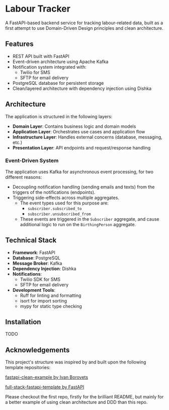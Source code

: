 # Labour Tracker

A FastAPI-based backend service for tracking labour-related data, built as a first attempt to use Domain-Driven Design principles and clean architecture.

## Features

- REST API built with FastAPI
- Event-driven architecture using Apache Kafka
- Notification system integrated with:
  - Twilio for SMS
  - SFTP for email delivery
- PostgreSQL database for persistent storage
- Clean/layered architecture with dependency injection using Dishka

## Architecture

The application is structured in the following layers:

- **Domain Layer**: Contains business logic and domain models
- **Application Layer**: Orchestrates use cases and application flow
- **Infrastructure Layer**: Handles external concerns (database, messaging, etc.)
- **Presentation Layer**: API endpoints and request/response handling

### Event-Driven System

The application uses Kafka for asynchronous event processing, for two different reasons:
- Decoupling notification handling (sending emails and texts) from the triggers of the notifications (endpoints).
- Triggering side-effects across multiple aggregates.
  - The event types used for this purpose are:
    - `subscriber.subscribed_to`
    - `subscriber.unsubscribed_from`
  - These events are triggered in the `Subscriber` aggregate, and cause additional logic to run on the `BirthingPerson` aggregate.

## Technical Stack

- **Framework**: FastAPI
- **Database**: PostgreSQL
- **Message Broker**: Kafka
- **Dependency Injection**: Dishka
- **Notifications**:
  - Twilio SDK for SMS
  - SFTP for email delivery
- **Development Tools**:
  - Ruff for linting and formatting
  - isort for import sorting
  - mypy for static type checking
 
## Installation

TODO

## Acknowledgements

This project's structure was inspired by and built upon the following template repositories:

[fastapi-clean-example by Ivan Borovets](https://github.com/ivan-borovets/fastapi-clean-example)

[full-stack-fastapi-template by FastAPI](https://github.com/fastapi/full-stack-fastapi-template)

Please checkout the first repo, firstly for the brilliant README, but mainly for a better example of using clean architecture and DDD than this repo.
